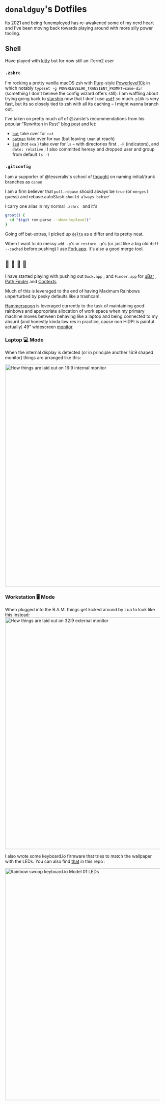 # `donaldguy`'s Dotfiles

Its 2021 and being funemployed has re-awakened some of my nerd heart and I've been moving back towards playing around with more silly power tooling.

## Shell

Have played with [kitty](https://sw.kovidgoyal.net/kitty/) but for now still an iTerm2 user

### `.zshrc`

I'm rocking a pretty vanilla macOS zsh with [Pure](https://github.com/sindresorhus/pure)-style [Powerlevel10k](https://github.com/romkatv/powerlevel10k) in which notably `typeset -g POWERLEVEL9K_TRANSIENT_PROMPT=same-dir` (something I don't believe the config wizard offers still). I am waffling about trying going back to [starship](https://starship.rs/) now that I don't use [`asdf`](https://asdf-vm.com/#/) so much. `p10k` is very fast, but its so closely tied to zsh with all its caching – I might wanna branch out.

I've taken on pretty much _all_ of @zaiste's recommendations from his popular "Rewritten in Rust" [blog post](https://zaiste.net/posts/shell-commands-rust/) and let:

- [`bat`](https://github.com/sharkdp/bat) take over for `cat`
- [`batman`](https://github.com/eth-p/bat-extras#batman) take over for `man` (but leaving `\man` at reach)
- [`lsd`](https://github.com/Peltoche/lsd) (not `exa` ) take over for `ls` – with directories first , `-F` (indicators), and `date: relative` ; I also committed heresy and dropped user and group from default `ls -l`

### `.gitconfig`

I am a supporter of @tesseralis's school of [thought](https://twitter.com/tesseralis/status/1271197776886370305) on naming initial/trunk branches as `canon` 

I am a firm believer that  `pull.rebase`  should always be `true` (or `merges` I guess) and rebase.autoStash ` should always be `true`

I carry one alias in my normal `.zshrc ` and it's 

```bash
groot() {
  cd "$(git rev-parse --show-toplevel)"
}
```

Going off bat-extras, I picked up [`delta`](https://github.com/dandavison/delta) as a differ and its pretty neat. 

When I want to do messy `add -p`'s or `restore -p`'s (or just like a big old `diff --cached` before pushing) I use [Fork.app](https://git-fork.com/). It's also a good merge tool.



## :rainbow: :hammer: :spoon: :rainbow:

I have started playing with pushing out `Dock.app` , and  `Finder.app` for [uBar](https://brawersoftware.com/products/ubar) , [Path Finder](https://cocoatech.com/#/) and [Contexts](https://contexts.co/)

Much of this is leveraged to the end of having Maximum Rainbows unperturbed by pesky defaults like a trashcan!.

[Hammerspoon](https://www.hammerspoon.org/) is leveraged currently to the task of maintaining good rainbows and appropriate allocation of work space when my primary machine moves between behaving like a laptop and being connected to my absurd (and honestly kinda low res in practice, cause non HiDPI is painful actually) 49" widescreen [monitor](https://www.lg.com/us/monitors/lg-49WL95C-W-ultrawide-monitor)

### Laptop 💻 Mode 

When the internal display is detected (or in principle another 16:9 shaped monitor) things are arranged like this:

<img width="720" alt="How things are laid out on 16:9 internal monitor" src="https://user-images.githubusercontent.com/43136/113379415-67e5b300-9347-11eb-82c1-e03fcfbe7066.png">

### Workstation 🖥️ Mode

When plugged into the B.A.M. things get kicked around by Lua to look like this instead:
<img width="752" alt="How things are laid out on 32:9 external monitor" src="https://user-images.githubusercontent.com/43136/113379722-42a57480-9348-11eb-9b10-da4e53b00737.png">

I also wrote some keyboard.io firmware that tries to match the wallpaper with the LEDs. You can also find [that](https://github.com/donaldguy/dotfiles/blob/canon/Code/Kaleidoscope/plugins/Kaleidoscope-LEDEffect-RainbowSwoop/src/kaleidoscope/plugin/LEDEffect-RainbowSwoop.cpp) in this repo
:

<img width="752" alt="Rainbow swoop keyboard.io Model 01 LEDs" src="https://user-images.githubusercontent.com/43136/113380098-4be31100-9349-11eb-86a9-8e8b67885505.jpg">
